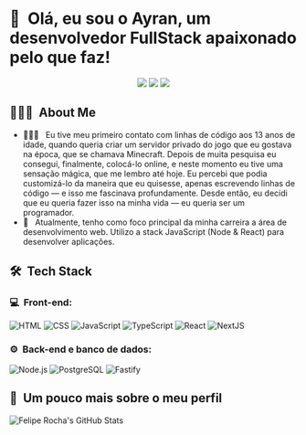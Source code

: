 <h1>👋 &nbsp;Olá, eu sou o Ayran, um desenvolvedor FullStack apaixonado pelo que faz!</h1>
<p align="center">
<a href="https://instagram.com/ayranoliveira_" target="_blank"><img src="https://img.shields.io/badge/-ayranoliveira__-E4405F?style=flat-square&logo=Instagram&logoColor=white"/></a>
<a href="https://www.linkedin.com/in/ayran-oliveira-258499291" target="_blank"><img src="https://img.shields.io/badge/-Ayran%20Oliveira-0077B5?style=flat-square&logo=Linkedin&logoColor=white"/></a>
<a href="mailto:ayranoliveira1@gmail.com" target="_blank"><img src="https://img.shields.io/badge/-ayranoliveira1@gmail.com-D14836?style=flat-square&logo=Gmail&logoColor=white"/></a>
</p>

<h2> 👨🏻‍💻 &nbsp;About Me </h2>

- 👨🏻‍💻 &nbsp; Eu tive meu primeiro contato com linhas de código aos 13 anos de idade, quando queria criar um servidor privado do jogo que eu gostava na época, que se chamava Minecraft. Depois de muita pesquisa eu consegui, finalmente, colocá-lo online, e neste momento eu tive uma sensação mágica, que me lembro até hoje. Eu percebi que podia customizá-lo da maneira que eu quisesse, apenas escrevendo linhas de código — e isso me fascinava profundamente. Desde então, eu decidi que eu queria fazer isso na minha vida — eu queria ser um programador.
- 🚀 &nbsp; Atualmente, tenho como foco principal da minha carreira a área de desenvolvimento web. Utilizo a stack JavaScript (Node & React) para desenvolver aplicações.

<h2> 🛠 &nbsp;Tech Stack</h2>
<h3>💻 &nbsp;Front-end:</h3>

![HTML](https://img.shields.io/badge/-HTML-333333?style=flat&logo=HTML5)
![CSS](https://img.shields.io/badge/-CSS-333333?style=flat&logo=CSS3&logoColor=1572B6)
![JavaScript](https://img.shields.io/badge/-JavaScript-333333?style=flat&logo=javascript)
![TypeScript](https://img.shields.io/badge/-TypeScript-333333?style=flat&logo=typescript&logoColor=2D79C7)
![React](https://img.shields.io/badge/-React-333333?style=flat&logo=react)
![NextJS](https://img.shields.io/badge/-NextJS-333333?style=flat&logo=next&logoColor=E535AB)

<h3>⚙️ &nbsp;Back-end e banco de dados:</h3>

![Node.js](https://img.shields.io/badge/-Node.js-333333?style=flat&logo=node.js)
![PostgreSQL](https://img.shields.io/badge/-PostgreSQL-333333?style=flat&logo=postgresql)
![Fastify](https://img.shields.io/badge/-Fastify-333333?style=flat&logo=fastify&logoColor=E535AB)

<h2>🚀 &nbsp;Um pouco mais sobre o meu perfil</h2>

![Felipe Rocha's GitHub Stats](https://github-readme-stats.vercel.app/api?username=ayranoliveira1&show_icons=true&theme=dracula)
